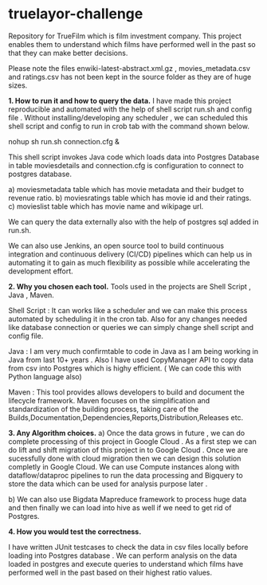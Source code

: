 # truelayor-challenge
Repository for TrueFilm which is film investment company. This project enables them to understand which films have performed well in the past so that they can make better decisions.

Please note the files enwiki-latest-abstract.xml.gz , movies_metadata.csv and ratings.csv has not been kept in the source folder as they are of huge sizes.

**1. How to run it and how to query the data.**
I have made this project reproducible and automated with the help of shell script run.sh and config file . 
Without installing/developing any scheduler , we can scheduled this shell script and config to run in crob tab with the command shown below. 

nohup sh run.sh connection.cfg &

This shell script invokes Java code which loads data into Postgres Database in table moviesdetails and connection.cfg is configuration to connect to postgres database.

a) moviesmetadata table which has movie metadata and their budget to revenue ratio.
b) moviesratings table which has movie id and their ratings.
c) movieslist table which has movie name and wikipage url.

We can query the data externally also with the help of postgres sql added in run.sh.

We can also use Jenkins, an open source tool to build continuous integration and continuous delivery (CI/CD) pipelines which can help us in automating it to gain as much flexibility as possible while accelerating the development effort. 

**2. Why you chosen each tool.**
Tools used in the projects are Shell Script , Java , Maven.

Shell Script :  It can works like a scheduler and we can make this process automated by scheduling it in the cron tab. Also for any changes needed like database connection or queries we can simply change shell script and config file.

Java : I am very much confirmtable to code in Java as I am being working in Java from last 10+ years . Also I have used CopyManager API to copy data from csv into Postgres which is highy efficient. ( We can code this with Python language also)

Maven : This tool provides allows developers to build and document the lifecycle framework. Maven focuses on the simplification and standardization of the building process, taking care of the Builds,Documentation,Dependencies,Reports,Distribution,Releases etc.

**3. Any Algorithm choices.**
a) Once the data grows in future , we can do complete processing of this project in Google Cloud . 
As a first step we can do lift and shift migration of this project in to Google Cloud . 
Once we are sucessfully done with cloud migration then we can design this solution completly in Google Cloud. 
We can use Compute instances along with dataflow/dataproc pipelines to run the data processing and Bigquery to store the data which can be used for analysis purpose later . 

b) We can also use Bigdata Mapreduce framework to process huge data and then finally we can load into hive as well if we need to get rid of Postgres.

**4. How  you would test the correctness.**

I have written JUnit testcases to check the data in csv files locally before loading into Postgres database . We can perform analysis on the data loaded in postgres and execute queries to understand which films have performed well in the past based on their highest ratio values.

